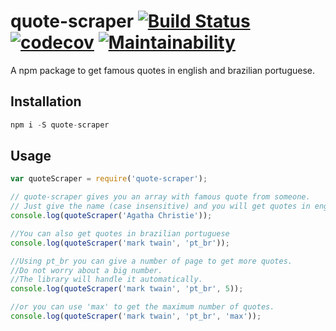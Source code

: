 # quote-scraper [![Build Status](https://travis-ci.org/edgarpf/quote-scraper.svg?branch=master)](https://travis-ci.org/edgarpf/quote-scraper) [![codecov](https://codecov.io/gh/edgarpf/quote-scraper/branch/master/graph/badge.svg)](https://codecov.io/gh/edgarpf/quote-scraper) [![Maintainability](https://api.codeclimate.com/v1/badges/bae84ef93f2e4f7eeb11/maintainability)](https://codeclimate.com/github/edgarpf/quote-scraper/maintainability)
A npm package to get famous quotes in english and brazilian portuguese.  

## Installation
```js
npm i -S quote-scraper
```

## Usage
```js
var quoteScraper = require('quote-scraper');

// quote-scraper gives you an array with famous quote from someone. 
// Just give the name (case insensitive) and you will get quotes in english.
console.log(quoteScraper('Agatha Christie')); 

//You can also get quotes in brazilian portuguese
console.log(quoteScraper('mark twain', 'pt_br')); 

//Using pt_br you can give a number of page to get more quotes. 
//Do not worry about a big number. 
//The library will handle it automatically.
console.log(quoteScraper('mark twain', 'pt_br', 5)); 

//or you can use 'max' to get the maximum number of quotes.
console.log(quoteScraper('mark twain', 'pt_br', 'max')); 

```
